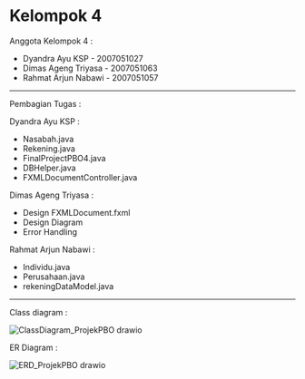 # Kelompok 4

Anggota Kelompok 4 :

- Dyandra Ayu KSP - 2007051027
- Dimas Ageng Triyasa - 2007051063
- Rahmat Arjun Nabawi - 2007051057

-------------------------------------------

Pembagian Tugas :

Dyandra Ayu KSP :
- Nasabah.java
- Rekening.java
- FinalProjectPBO4.java
- DBHelper.java
- FXMLDocumentController.java

 Dimas Ageng Triyasa :
- Design FXMLDocument.fxml
- Design Diagram
- Error Handling

Rahmat Arjun Nabawi :
- Individu.java
- Perusahaan.java
- rekeningDataModel.java

-------------------------------------------

Class diagram :


![ClassDiagram_ProjekPBO drawio](https://user-images.githubusercontent.com/54878642/147411415-7da4234f-5b7d-449a-82b7-99f80eba66f7.png)

ER Diagram :


![ERD_ProjekPBO drawio](https://user-images.githubusercontent.com/54878642/147411427-de2bd149-b0f9-4067-9a9c-7f21d5ae81c0.png)


